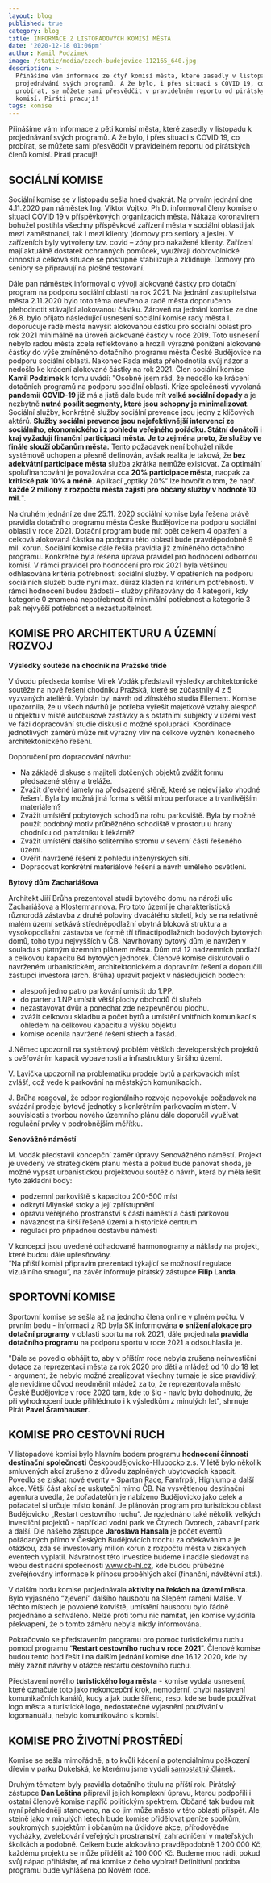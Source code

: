 ```yaml
---
layout: blog
published: true
category: blog
title: INFORMACE Z LISTOPADOVÝCH KOMISÍ MĚSTA
date: '2020-12-18 01:06pm'
author: Kamil Podzimek
image: /static/media/czech-budejovice-112165_640.jpg
description: >-
  Přinášíme vám informace ze čtyř komisí města, které zasedly v listopadu k
  projednávání svých programů. A že bylo, i přes situaci s COVID 19, co
  probírat, se můžete sami přesvědčit v pravidelném reportu od pirátských členů
  komisí. Piráti pracují! 
tags: komise
---
```

Přinášíme vám informace z pěti komisí města, které zasedly v listopadu k projednávání svých programů. A že bylo, i přes situaci s COVID 19, co probírat, se můžete sami přesvědčit v pravidelném reportu od pirátských členů komisí. Piráti pracují! 

## SOCIÁLNÍ KOMISE

Sociální komise se v listopadu sešla hned dvakrát. Na prvním jednání dne 4.11.2020 pan náměstek Ing. Viktor Vojtko, Ph.D. informoval členy komise o situaci COVID 19 v příspěvkových organizacích města. Nákaza koronavirem bohužel postihla všechny příspěvkové zařízení města v sociální oblasti jak mezi zaměstnanci, tak i mezi klienty (domovy pro seniory a jesle). V zařízeních byly vytvořeny tzv. covid – zóny pro nakažené klienty. Zařízení mají aktuálně dostatek ochranných pomůcek, využívají dobrovolnické činnosti a celková situace se postupně stabilizuje a zklidňuje. Domovy pro seniory se připravují na plošné testování.

Dále pan náměstek informoval o vývoji alokované částky pro dotační program na podporu sociální oblasti na rok 2021. Na jednání zastupitelstva města 2.11.2020 bylo toto téma otevřeno a radě města doporučeno přehodnotit stávající alokovanou částku. Zároveň na jednání komise ze dne 26.8. bylo přijato následující usnesení sociální komise rady města I. doporučuje radě města navýšit alokovanou částku pro sociální oblast pro rok 2021 minimálně na úroveň alokované částky v roce 2019. Toto usnesenÍ nebylo radou města zcela reflektováno a hrozili výrazné ponížení alokované částky do výše zmíněného dotačního programu města České Budějovice na podporu sociální oblasti. Nakonec Rada města přehodnotila svůj názor a nedošlo ke krácení alokované částky na rok 2021. Člen sociální komise **Kamil Podzimek** k tomu uvádí:  "Osobně jsem rád, že nedošlo ke krácení dotačních programů na podporu sociální oblasti. Krize společnosti vyvolaná **pandemií COVID-19** již má a jistě dále bude mít **velké sociální dopady** a je nezbytně **nutné posílit segmenty, které jsou schopny je minimalizovat**. Sociální služby, konkrétně služby sociální prevence jsou jedny z klíčových aktérů. **Služby sociální prevence jsou nejefektivnější intervencí ze sociálního, ekonomického i z pohledu veřejného pořádku. Státní donátoři i kraj vyžadují finanční participaci města. Je to zejména proto, že služby ve finále slouží občanům města.** Tento požadavek není bohužel nikde systémově uchopen a přesně definován, avšak realita je taková, že **bez adekvátní participace města** služba zkrátka nemůže existovat. Za optimální spolufinancování je považována cca **20% participace města**, naopak za **kritické pak 10% a méně**. Aplikací „optiky 20%“ lze hovořit o tom, že např. **každé 2 miliony z rozpočtu města zajistí pro občany služby v hodnotě 10 mil.**".

Na druhém jednání ze dne 25.11. 2020 sociální komise byla řešena právě pravidla dotačního programu města České Budějovice na podporu sociální oblasti v roce 2021. Dotační program bude mít opět celkem 4 opatření a celková alokovaná částka na podporu této oblasti bude pravděpodobně 9 mil. korun. Sociální komise dále řešila pravidla již zmíněného dotačního programu. Konkrétně byla řešena úprava pravidel pro hodnocení odbornou komisí. V rámci pravidel pro hodnocení pro rok 2021 byla většinou odhlasována kritéria potřebnosti sociální služby.  V opatřeních na podporu sociálních služeb bude nyní max. důraz kladen na kritérium potřebnosti. V rámci hodnocení budou žádosti – služby přiřazovány do 4 kategorií, kdy kategorie 0 znamená nepotřebnost či minimální potřebnost a kategorie 3 pak nejvyšší potřebnost a nezastupitelnost.

## KOMISE PRO ARCHITEKTURU A ÚZEMNÍ ROZVOJ

**Výsledky soutěže na chodník na Pražské třídě**

V úvodu předseda komise Mirek Vodák představil výsledky architektonické soutěže na nové řešení chodníku Pražská, které se zúčastnily 4 z 5 vyzvaných ateliérů. Vybrán byl návrh od zlínského studia Ellement. Komise upozornila, že u všech návrhů je potřeba vyřešit majetkové vztahy alespoň u objektu v místě autobusové zastávky a s ostatními subjekty v území vést ve fázi dopracování studie diskusi o možné spolupráci. Koordinace jednotlivých záměrů může mít výrazný vliv na celkové vyznění konečného architektonického řešení.

Doporučení pro dopracování návrhu:

* Na základě diskuse s majiteli dotčených objektů zvážit formu předsazené stěny a treláže. 
* Zvážit dřevěné lamely na předsazené stěně, které  se nejeví jako vhodné řešení. Byla by možná jiná forma s větší mírou perforace a trvanlivějším materiálem?
* Zvážit umístění pobytových schodů na rohu parkoviště. Byla by možné použít podobný motiv průběžného schodiště v prostoru u hrany chodníku od památníku k lékárně?
* Zvážit umístění dalšího solitérního stromu v severní části řešeného území.
* Ověřit navržené řešení z pohledu inženýrských sítí.
* Dopracovat konkrétní materiálové řešení a návrh umělého osvětlení. 

**Bytový dům Zachariášova**

Architekt Jiří Brůha prezentoval studii bytového domu na nároží ulic Zachariášova a Klostermannova. Pro toto území je charakteristická různorodá zástavba z druhé poloviny dvacátého století, kdy se na relativně malém území setkává středněpodlažní obytná bloková struktura a vysokopodlažní zástavba ve formě tří třináctipodlažních bodových bytových domů, toho typu nejvyšších v ČB. Navrhovaný bytový dům je navržen v souladu s platným územním plánem města. Dům má 12 nadzemních podlaží a celkovou kapacitu 84 bytových jednotek. Členové komise diskutovali o navrženém urbanistickém, architektonickém a dopravním řešení a doporučili zástupci investora (arch. Brůha) upravit projekt v následujících bodech:

* alespoň jedno patro parkování umístit do 1.PP.
* do parteru 1.NP umístit větší plochy obchodů či služeb.
* nezastavovat dvůr a ponechat zde nezpevněnou plochu.
* zvážit celkovou skladbu a počet bytů a umístění vnitřních komunikací s ohledem na celkovou kapacitu a výšku objektu
* komise ocenila navržené řešení střech a fasád.

J.Němec upozornil na systémový problém větších developerských projektů s ověřováním kapacit vybavenosti a infrastruktury širšího území.

V. Lavička upozornil na problematiku prodeje bytů a parkovacích míst zvlášť, což vede k parkování na městských komunikacích.

J. Brůha reagoval, že odbor regionálního rozvoje nepovoluje požadavek na svázání prodeje bytové jednotky s konkrétním parkovacím místem. V souvislosti s tvorbou nového územního plánu dále doporučil využívat regulační prvky v podrobnějším měřítku.   

**Senovážné náměstí**

M. Vodák představil koncepční záměr úpravy Senovážného náměstí. Projekt je uvedený ve strategickém plánu města a pokud bude panovat shoda, je možné vypsat urbanistickou projektovou soutěž o návrh, která by měla řešit tyto základní body:

* podzemní parkoviště s kapacitou 200-500 míst
* odkrytí Mlýnské stoky a její zpřístupnění
* opravu veřejného prostranství s částí náměstí a částí parkovou 
* návaznost na širší řešené území a historické centrum 
* regulaci pro případnou dostavbu náměstí  

V koncepci jsou uvedené odhadované harmonogramy a náklady na projekt, které budou dále upřesňovány.\
“Na příští komisi připravím prezentaci týkající se možností regulace vizuálního smogu”, na závěr informuje pirátský zástupce **Filip Landa**. 

## SPORTOVNÍ KOMISE

Sportovní komise se sešla až na jednoho člena online v plném počtu. V prvním bodu - informaci z RD byla SK informována **o snížení alokace  pro dotační programy** v oblasti sportu na rok 2021, dále projednala **pravidla dotačního programu** na podporu sportu v roce 2021 a odsouhlasila je. 

"Dále se povedlo obhájit to, aby v příštím roce nebyla zrušena neinvestiční dotace za reprezentaci města za rok 2020 pro děti a mládež od 10 do 18 let - argument, že nebylo možné zrealizovat všechny turnaje je sice pravidivý, ale nevidíme důvod neodměnit mládež za to, že reprezentovala město České Budějovice v roce 2020 tam, kde to šlo - navíc bylo dohodnuto, že při vyhodnocení bude přihlédnuto i k výsledkům z minulých let", shrnuje Pirát **Pavel Šramhauser**.

## KOMISE PRO CESTOVNÍ RUCH

V listopadové komisi bylo hlavním bodem programu **hodnocení činnosti destinační společnosti** Českobudějovicko-Hlubocko z.s. V létě bylo několik smluvených akcí zrušeno z důvodu zaplněných ubytovacích kapacit. Povedlo se získat nové eventy - Spartan Race, Famfrpál, Highjump a další akce. Větší část akcí se uskuteční mimo ČB. Na vysvětlenou destinační agentura uvedla, že pořadatelům je nabízeno Budějovicko jako celek a pořadatel si určuje místo konání. Je plánován program pro turistickou oblast Budějovicko „Restart cestovního ruchu“. Je rozjednáno také několik velkých investiční projektů - například vodní park ve Čtyrech Dvorech, zábavní park a další. Dle našeho zástupce **Jaroslava Hansala** je počet eventů pořádaných přímo v Českých Budějovicích trochu za očekáváním a je otázkou, zda se investovaný milion korun z rozpočtu města v získaných eventech vyplatil. Návratnost této investice budeme i nadále sledovat na webu destinační společnosti www.cb-hl.cz, kde budou průběžně zveřejňovány informace k přínosu proběhlých akcí (finanční, návštěvní atd.).

V dalším bodu komise projednávala **aktivity na řekách na území města**. Bylo vyjasněno “zjevení” dalšího hausbotu na Slepém rameni Malše. V těchto místech je povolené kotviště, umístění hausbotu bylo řádně projednáno a schváleno. Nelze proti tomu nic namítat, jen komise vyjádřila překvapení, že o tomto záměru nebyla nikdy informována. 

Pokračovalo se představením programu pro pomoc turistickému ruchu pomocí programu “**Restart cestovního ruchu v roce 2021**”. Členové komise budou tento bod řešit i na dalším jednání komise dne 16.12.2020, kde by měly zaznít návrhy v otázce restartu cestovního ruchu.

Představení nového **turistického loga města** - komise vydala usnesení, které označuje toto jako nekoncepční krok, nemoderní, chybí nastavení komunikačních kanálů, kudy a jak bude
 šířeno, resp. kde se bude používat logo města a turistické logo, nedostatečné vyjasnění
 používání v logomanuálu, nebylo komunikováno s komisí.

## KOMISE PRO ŽIVOTNÍ PROSTŘEDÍ

Komise se sešla mimořádně, a to kvůli kácení a potenciálnímu poškození dřevin v parku Dukelská, ke kterému jsme vydali [samostatný článek](https://cb.pirati.cz/blog/2020/11/23/jednali-jsme-o-zachovani-stromu-v-parku-v-dukelske/). 

Druhým tématem byly pravidla dotačního titulu na příští rok. Pirátský zástupce **Dan Leština** připravil jejich komplexní úpravu, kterou podpořili i ostatní členové komise napříč politickým spektrem. Občané tak budou mít nyní přehledněji stanoveno, na co jim může město v této oblasti přispět. Ale stejně jako v minulých letech bude komise přidělovat peníze spolkům, soukromých subjektům i občanům na úklidové akce, přírodovědne vycházky, zvelebování veřejných prostranství, zahradničení v mateřských školkách a podobně. Celkem bude alokováno pravděpodobně 1 200 000 Kč, každému projektu se může přidělit až 100 000 Kč. Budeme moc rádi, pokud svůj nápad přihlásíte, ať má komise z čeho vybírat! Definitivní podoba programu bude vyhlášena po Novém roce.
